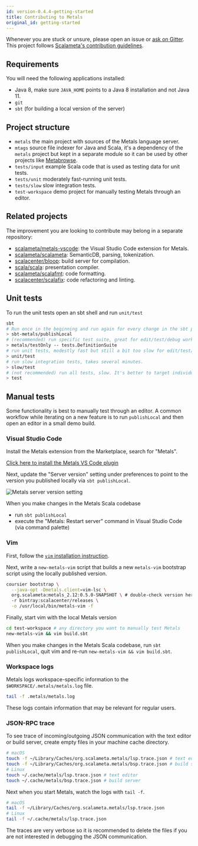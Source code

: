 ```yaml
---
id: version-0.4.4-getting-started
title: Contributing to Metals
original_id: getting-started
---
```


Whenever you are stuck or unsure, please open an issue or
[ask on Gitter](https://gitter.im/scalameta/metals). This project follows
[Scalameta's contribution guidelines](https://github.com/scalameta/scalameta/blob/master/CONTRIBUTING.md).

## Requirements

You will need the following applications installed:

- Java 8, make sure `JAVA_HOME` points to a Java 8 installation and not Java 11.
- `git`
- `sbt` (for building a local version of the server)

## Project structure

- `metals` the main project with sources of the Metals language server.
- `mtags` source file indexer for Java and Scala, it's a dependency of the
  `metals` project but kept in a separate module so it can be used by other
  projects like [Metabrowse](https://github.com/scalameta/metabrowse).
- `tests/input` example Scala code that is used as testing data for unit tests.
- `tests/unit` moderately fast-running unit tests.
- `tests/slow` slow integration tests.
- `test-workspace` demo project for manually testing Metals through an editor.

## Related projects

The improvement you are looking to contribute may belong in a separate
repository:

- [scalameta/metals-vscode](https://github.com/scalameta/metals-vscode/): the
  Visual Studio Code extension for Metals.
- [scalameta/scalameta](https://github.com/scalameta/scalameta/): SemanticDB,
  parsing, tokenization.
- [scalacenter/bloop](https://github.com/scalacenter/bloop/): build server for
  compilation.
- [scala/scala](https://github.com/scala/scala/): presentation compiler.
- [scalameta/scalafmt](https://github.com/scalameta/scalafmt/): code formatting.
- [scalacenter/scalafix](https://github.com/scalacenter/scalafix/): code
  refactoring and linting.

## Unit tests

To run the unit tests open an sbt shell and run `unit/test`

```sh
sbt
# Run once in the beginning and run again for every change in the sbt plugin.
> sbt-metals/publishLocal
# (recommended) run specific test suite, great for edit/test/debug workflows.
> metals/testOnly -- tests.DefinitionSuite
# run unit tests, modestly fast but still a bit too slow for edit/test/debug workflows.
> unit/test
# run slow integration tests, takes several minutes.
> slow/test
# (not recommended) run all tests, slow. It's better to target individual projects.
> test
```

## Manual tests

Some functionality is best to manually test through an editor. A common workflow
while iterating on a new feature is to run `publishLocal` and then open an
editor in a small demo build.

### Visual Studio Code

Install the Metals extension from the Marketplace, search for "Metals".

[Click here to install the Metals VS Code plugin](vscode:extension/scalameta.metals)

Next, update the "Server version" setting under preferences to point to the
version you published locally via `sbt publishLocal`.

![Metals server version setting](https://i.imgur.com/ogVWI1t.png)

When you make changes in the Metals Scala codebase

- run `sbt publishLocal`
- execute the "Metals: Restart server" command in Visual Studio Code (via
  command palette)

### Vim

First, follow the [`vim` installation instruction](../editors/vim.md).

Next, write a `new-metals-vim` script that builds a new `metals-vim` bootstrap
script using the locally published version.

```sh
coursier bootstrap \
  --java-opt -Dmetals.client=vim-lsc \
  org.scalameta:metals_2.12:0.5.0-SNAPSHOT \ # double-check version here
  -r bintray:scalacenter/releases \
  -o /usr/local/bin/metals-vim -f
```

Finally, start vim with the local Metals version

```sh
cd test-workspace # any directory you want to manually test Metals
new-metals-vim && vim build.sbt
```

When you make changes in the Metals Scala codebase, run `sbt publishLocal`, quit
vim and re-run `new-metals-vim && vim build.sbt`.

### Workspace logs

Metals logs workspace-specific information to the
`$WORKSPACE/.metals/metals.log` file.

```sh
tail -f .metals/metals.log
```

These logs contain information that may be relevant for regular users.

### JSON-RPC trace

To see trace of incoming/outgoing JSON communication with the text editor or
build server, create empty files in your machine cache directory.

```sh
# macOS
touch -f ~/Library/Caches/org.scalameta.metals/lsp.trace.json # text editor
touch -f ~/Library/Caches/org.scalameta.metals/bsp.trace.json # build server
# Linux
touch ~/.cache/metals/lsp.trace.json # text editor
touch ~/.cache/metals/bsp.trace.json # build server
```

Next when you start Metals, watch the logs with `tail -f`.

```sh
# macOS
tail -f ~/Library/Caches/org.scalameta.metals/lsp.trace.json
# Linux
tail -f ~/.cache/metals/lsp.trace.json
```

The traces are very verbose so it is recommended to delete the files if you are
not interested in debugging the JSON communication.
